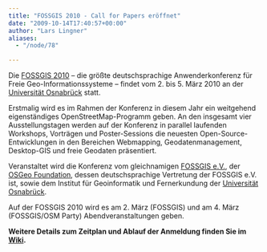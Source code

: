 ```yaml
---
title: "FOSSGIS 2010 - Call for Papers eröffnet"
date: "2009-10-14T17:40:57+00:00"
author: "Lars Lingner"
aliases:
  - "/node/78"

---
```


Die <a href="https://fossgis-konferenz.de/">FOSSGIS 2010</a> &ndash; die
größte deutschsprachige Anwenderkonferenz für Freie Geo-Informationssysteme
&ndash; findet vom 2. bis 5. März 2010 an der <a
href="http://www.igf.uni-osnabrueck.de/">Universität Osnabrück</a> statt.

Erstmalig wird es im Rahmen der Konferenz in diesem Jahr ein weitgehend
eigenständiges OpenStreetMap-Programm geben. An den insgesamt vier
Ausstellungstagen werden auf der Konferenz in parallel laufenden Workshops,
Vorträgen und Poster-Sessions die neuesten Open-Source-Entwicklungen in den
Bereichen Webmapping, Geodatenmanagement, Desktop-GIS und freie Geodaten
präsentiert.

Veranstaltet wird die Konferenz vom gleichnamigen <a
href="https://www.fossgis.de/">FOSSGIS&nbsp;e.V.</a>, der <a
href="https://www.osgeo.org/">OSGeo Foundation</a>, dessen deutschsprachige
Vertretung der FOSSGIS&nbsp;e.V. ist, sowie dem Institut für Geoinformatik und
Fernerkundung der <a href="http://www.igf.uni-osnabrueck.de/">Universität
Osnabrück</a>.

Auf der FOSSGIS 2010 wird es am 2. März (FOSSGIS) und am 4. März (FOSSGIS/OSM
Party) Abendveranstaltungen geben.

**Weitere Details zum Zeitplan und Ablauf der Anmeldung finden Sie im <a
href="https://www.fossgis.de/wiki/Konferenz_2010/Call_for_Papers">Wiki</a>.**

